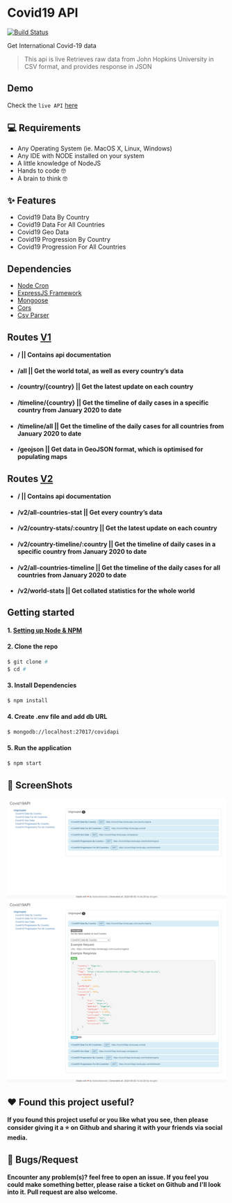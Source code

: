 # Covid19 API

[![Build Status](https://travis-ci.com/bolorundurovj/Covid-API.svg?branch=master)](https://travis-ci.com/bolorundurovj/Covid-API)

Get International Covid-19 data


> This api is live
> Retrieves raw data from John Hopkins University in CSV format, and provides response in JSON


## Demo
Check the `live API` <a href="https://ncovid19api.herokuapp.com/"> here</a>
<br>

## 💻 Requirements
* Any Operating System (ie. MacOS X, Linux, Windows)
* Any IDE with NODE installed on your system
* A little knowledge of NodeJS
* Hands to code 🤓
* A brain to think 🤓

## ✨ Features
- Covid19 Data By Country
- Covid19 Data For All Countries
- Covid19 Geo Data
- Covid19 Progression By Country
- Covid19 Progression For All Countries


## Dependencies
* [Node Cron](https://www.npmjs.com/package/node-cron)
* [ExpressJS Framework](https://expressjs.com/)
* [Mongoose](https://mongoosejs.com/)
* [Cors](https://www.npmjs.com/package/cors)
* [Csv Parser](https://www.npmjs.com/package/csv-parser)

## Routes [V1](https://ncovid19api.herokuapp.com/#api-V1)
- #### / || Contains api documentation
- #### /all || Get the world total, as well as every country’s data
- #### /country/{country} || Get the latest update on each country
- #### /timeline/{country} || Get the timeline of daily cases in a specific country from January 2020 to date
- #### /timeline/all || Get the timeline of the daily cases for all countries from January 2020 to date
- #### /geojson || Get data in GeoJSON format, which is optimised for populating maps

## Routes [V2](https://ncovid19api.herokuapp.com/#api-V2er)
- #### / || Contains api documentation
- #### /v2/all-countries-stat || Get every country’s data
- #### /v2/country-stats/:country || Get the latest update on each country
- #### /v2/country-timeline/:country || Get the timeline of daily cases in a specific country from January 2020 to date
- #### /v2/all-countries-timeline || Get the timeline of the daily cases for all countries from January 2020 to date
- #### /v2/world-stats || Get collated statistics for the whole world

## Getting started

#### 1. [Setting up Node & NPM](#)

#### 2. Clone the repo

```sh
$ git clone #
$ cd #
```

#### 3. Install Dependencies

```sh
$ npm install
```

#### 4. Create .env file and add db URL

```sh
$ mongodb://localhost:27017/covidapi
```

#### 5. Run the application

```sh
$ npm start
```


## 📸 ScreenShots

<img src="./public/img/screenshot1.png"><br>
<img src="./public/img/screenshot2.png">



## :heart: Found this project useful?
#### If you found this project useful or you like what you see, then please consider giving it a :star: on Github and sharing it with your friends via social media.

## 🐛 Bugs/Request
#### Encounter any problem(s)? feel free to open an issue. If you feel you could make something better, please raise a ticket on Github and I'll look into it. Pull request are also welcome.

